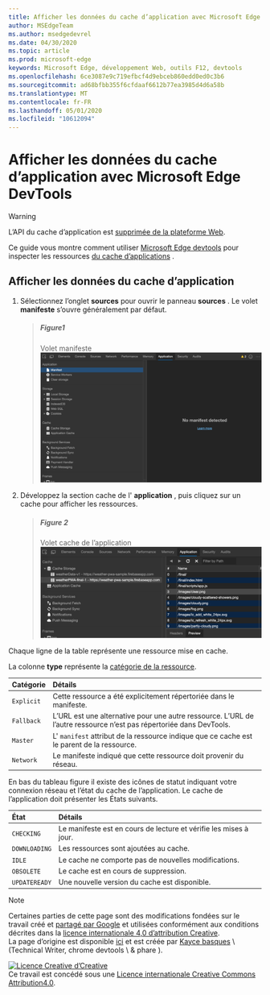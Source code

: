 ```yaml
---
title: Afficher les données du cache d’application avec Microsoft Edge DevTools
author: MSEdgeTeam
ms.author: msedgedevrel
ms.date: 04/30/2020
ms.topic: article
ms.prod: microsoft-edge
keywords: Microsoft Edge, développement Web, outils F12, devtools
ms.openlocfilehash: 6ce3087e9c719efbcf4d9ebceb860edd0ed0c3b6
ms.sourcegitcommit: ad68bfbb355f6cfdaaf6612b77ea3985d4d6a58b
ms.translationtype: MT
ms.contentlocale: fr-FR
ms.lasthandoff: 05/01/2020
ms.locfileid: "10612094"
---
```

<!-- Copyright Kayce Basques 

   Licensed under the Apache License, Version 2.0 (the "License");
   you may not use this file except in compliance with the License.
   You may obtain a copy of the License at

       https://www.apache.org/licenses/LICENSE-2.0

   Unless required by applicable law or agreed to in writing, software
   distributed under the License is distributed on an "AS IS" BASIS,
   WITHOUT WARRANTIES OR CONDITIONS OF ANY KIND, either express or implied.
   See the License for the specific language governing permissions and
   limitations under the License.  -->  





# Afficher les données du cache d’application avec Microsoft Edge DevTools   



> [!WARNING]
> L’API du cache d’application est [supprimée de la plateforme Web][HTMLStandardOfflineWebApplications].  

Ce guide vous montre comment utiliser [Microsoft Edge devtools][MicrosoftEdgeDevTools] pour inspecter les ressources [du cache d’applications][MDNWebAPIsWindowApplicationCache] .  

## Afficher les données du cache d’application   

1.  Sélectionnez l’onglet **sources** pour ouvrir le panneau **sources** .  Le volet **manifeste** s’ouvre généralement par défaut.  
    
    > ##### Figure1  
    > Volet manifeste  
    > ![Volet manifeste][ImageManifestPane]  

1.  Développez la section cache de l' **application** , puis cliquez sur un cache pour afficher les ressources.  
    
    > ##### Figure 2  
    > Volet cache de l’application  
    > ![Volet cache de l’application][ImageApplicationCachePane]  

Chaque ligne de la table représente une ressource mise en cache.  

La colonne **type** représente la [catégorie de la ressource][MDNHTMLResourcesInAnApplicationCache].  

| Catégorie | Détails |  
|:--- |:--- |  
| `Explicit` | Cette ressource a été explicitement répertoriée dans le manifeste. |  
| `Fallback` | L’URL est une alternative pour une autre ressource.  L’URL de l’autre ressource n’est pas répertoriée dans DevTools. |  
| `Master` | L' `manifest` attribut de la ressource indique que ce cache est le parent de la ressource. |  
| `Network` | Le manifeste indiqué que cette ressource doit provenir du réseau. |  

En bas du tableau figure il existe des icônes de statut indiquant votre connexion réseau et l’état du cache de l’application.  Le cache de l’application doit présenter les États suivants.  

| État | Détails |  
|:--- |:--- |  
| `CHECKING` | Le manifeste est en cours de lecture et vérifie les mises à jour. |  
| `DOWNLOADING` | Les ressources sont ajoutées au cache. |  
| `IDLE` | Le cache ne comporte pas de nouvelles modifications. |  
| `OBSOLETE` | Le cache est en cours de suppression. |  
| `UPDATEREADY` |  Une nouvelle version du cache est disponible. |  

<!--   -->  



<!-- image links -->  

[ImageManifestPane]: /microsoft-edge/devtools-guide-chromium/media/storage-application-manifest.msft.png "Figure 1: volet manifeste"  
[ImageApplicationCachePane]: /microsoft-edge/devtools-guide-chromium/media/storage-cache-pane-cache-storage-resources.msft.png "Figure 2: volet de cache de l’application"  

<!-- links -->  

[MicrosoftEdgeDevTools]: /microsoft-edge/devtools-guide-chromium "Outils de développement Microsoft Edge (chrome)"  

[HTMLStandardOfflineWebApplications]: https://html.spec.whatwg.org/multipage/offline.html#offline "Applications Web hors connexion-norme HTML"  

[MDNHTMLResourcesInAnApplicationCache]: https://developer.mozilla.org/docs/Web/HTML/Using_the_application_cache#Resources_in_an_application_cache "Ressources dans le cache de l’application | MDN"  
[MDNWebAPIsWindowApplicationCache]: https://developer.mozilla.org/docs/Web/API/Window/applicationCache "Window. applicationCache-API Web | MDN"  

> [!NOTE]
> Certaines parties de cette page sont des modifications fondées sur le travail créé et [partagé par Google][GoogleSitePolicies] et utilisées conformément aux conditions décrites dans la [licence internationale 4,0 d’attribution Creative][CCA4IL].  
> La page d’origine est disponible [ici](https://developers.google.com/web/tools/chrome-devtools/storage/applicationcache) et est créée par [Kayce basques][KayceBasques] \ (Technical Writer, chrome devtools \ & phare \).  

[![Licence Creative d’Creative][CCby4Image]][CCA4IL]  
Ce travail est concédé sous une [Licence internationale Creative Commons Attribution4.0][CCA4IL].  

[CCA4IL]: https://creativecommons.org/licenses/by/4.0  
[CCby4Image]: https://i.creativecommons.org/l/by/4.0/88x31.png  
[GoogleSitePolicies]: https://developers.google.com/terms/site-policies  
[KayceBasques]: https://developers.google.com/web/resources/contributors/kaycebasques  
